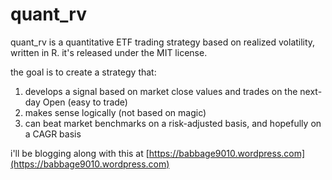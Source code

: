 # quant_rv
quant_rv is a quantitative ETF trading strategy based on realized volatility, written in R. it's released under the MIT license.

the goal is to create a strategy that: 
1. develops a signal based on market close values and trades on the next-day Open (easy to trade)
2. makes sense logically (not based on magic)
3. can beat market benchmarks on a risk-adjusted basis, and hopefully on a CAGR basis

i'll be blogging along with this at [https://babbage9010.wordpress.com](https://babbage9010.wordpress.com)


